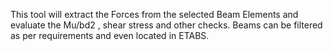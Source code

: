 
<html>
  <head>
    <title>MU/bd2 API tool for ETABS</title>
  </head>
  <body>
    <p>This tool will extract the Forces from the selected Beam Elements and evaluate the Mu/bd2 , shear stress and other checks. Beams can be filtered as per requirements and even located in ETABS.</p>
  </body>
</html>
